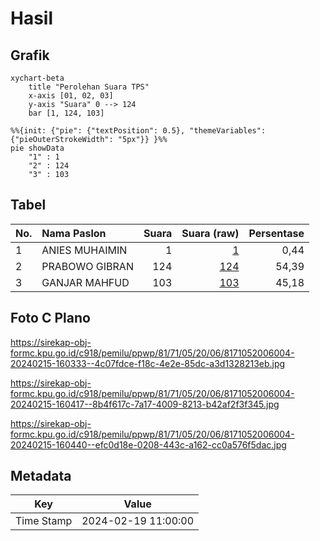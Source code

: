 # Hasil

## Grafik

```mermaid
xychart-beta
    title "Perolehan Suara TPS"
    x-axis [01, 02, 03]
    y-axis "Suara" 0 --> 124
    bar [1, 124, 103]
```

```mermaid
%%{init: {"pie": {"textPosition": 0.5}, "themeVariables": {"pieOuterStrokeWidth": "5px"}} }%%
pie showData
    "1" : 1
    "2" : 124
    "3" : 103
```

## Tabel

| No. | Nama Paslon    | Suara | Suara (raw) | Persentase |
|:--- |:-------------- | -----:| -----------:| ----------:|
| 1   | ANIES MUHAIMIN | 1     | [1][p-1]    | 0,44       |
| 2   | PRABOWO GIBRAN | 124   | [124][p-2]  | 54,39      |
| 3   | GANJAR MAHFUD  | 103   | [103][p-3]  | 45,18      |


[p-1]: https://github.com/gigit-pemilu/pemilu-2024-81-maluku/blob/main/pilpres/hitung-suara/sub/81-maluku/sub/71-kota-ambon/sub/05-leitimur-selatan/sub/2006-hutumury/sub/004-tps/sub/paslon-1.txt
[p-2]: https://github.com/gigit-pemilu/pemilu-2024-81-maluku/blob/main/pilpres/hitung-suara/sub/81-maluku/sub/71-kota-ambon/sub/05-leitimur-selatan/sub/2006-hutumury/sub/004-tps/sub/paslon-2.txt
[p-3]: https://github.com/gigit-pemilu/pemilu-2024-81-maluku/blob/main/pilpres/hitung-suara/sub/81-maluku/sub/71-kota-ambon/sub/05-leitimur-selatan/sub/2006-hutumury/sub/004-tps/sub/paslon-3.txt

## Foto C Plano

https://sirekap-obj-formc.kpu.go.id/c918/pemilu/ppwp/81/71/05/20/06/8171052006004-20240215-160333--4c07fdce-f18c-4e2e-85dc-a3d1328213eb.jpg

https://sirekap-obj-formc.kpu.go.id/c918/pemilu/ppwp/81/71/05/20/06/8171052006004-20240215-160417--8b4f617c-7a17-4009-8213-b42af2f3f345.jpg

https://sirekap-obj-formc.kpu.go.id/c918/pemilu/ppwp/81/71/05/20/06/8171052006004-20240215-160440--efc0d18e-0208-443c-a162-cc0a576f5dac.jpg


## Metadata

| Key        | Value               |
| ---------- | ------------------- |
| Time Stamp | 2024-02-19 11:00:00 |



